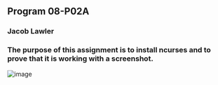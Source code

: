 ## Program 08-P02A

### Jacob Lawler

### The purpose of this assignment is to install ncurses and to prove that it is working with a screenshot.


![image](https://github.com/user-attachments/assets/cd1fcb19-8d59-4a24-9bb8-e60f3a1a019f)
